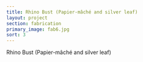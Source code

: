 ```yaml
---
title: Rhino Bust (Papier-mâché and silver leaf)
layout: project
section: fabrication
primary_image: fab6.jpg
sort: 3
---
```


Rhino Bust (Papier-mâché and silver leaf)
